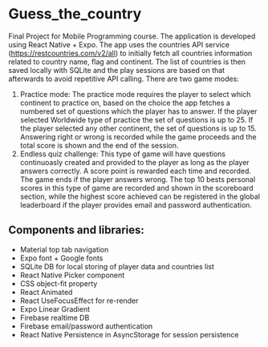 # Guess_the_country
Final Project for Mobile Programming course. The application is developed using React Native + Expo.
The app uses the countries API service (https://restcountries.com/v2/all) to initially fetch all countries information related to country name, flag and continent. The list of countries is then saved locally with SQLite and the play sessions are based on that afterwards to avoid repetitive API calling.
There are two game modes:
1. Practice mode:
The practice mode requires the player to select which continent to practice on, based on the choice the app fetches a numbered set of questions which the player has to answer.
If the player selected Worldwide type of practice the set of questions is up to 25.
If the player selected any other continent, the set of questions is up to 15.
Answering right or wrong is recorded while the game proceeds and the total score is shown and the end of the session.
2. Endless quiz challenge:
This type of game will have questions continuoasly created and provided to the player as long as the player answers correctly. A score point is rewarded each time and recorded. The game ends if the player answers wrong.
The top 10 bests personal scores in this type of game are recorded and shown in the scoreboard section, while the highest score achieved can be registered in the global leaderboard if the player provides email and password authentication.

## Components and libraries:
- Material top tab navigation
- Expo font + Google fonts
- SQLite DB for local storing of player data and countries list
- React Native Picker component
- CSS object-fit property
- React Animated
- React UseFocusEffect for re-render
- Expo Linear Gradient
- Firebase realtime DB
- Firebase email/password authentication
- React Native Persistence in AsyncStorage for session persistence
